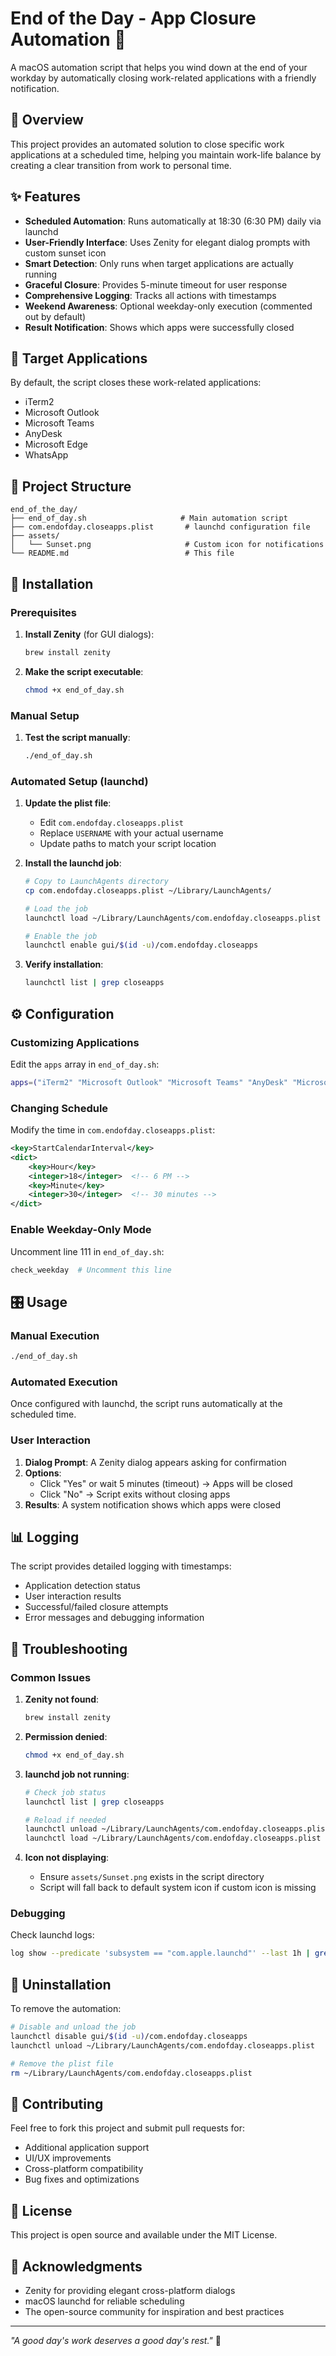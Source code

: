 # End of the Day - App Closure Automation 🌅

A macOS automation script that helps you wind down at the end of your workday by automatically closing work-related applications with a friendly notification.

## 📖 Overview

This project provides an automated solution to close specific work applications at a scheduled time, helping you maintain work-life balance by creating a clear transition from work to personal time.

## ✨ Features

- **Scheduled Automation**: Runs automatically at 18:30 (6:30 PM) daily via launchd
- **User-Friendly Interface**: Uses Zenity for elegant dialog prompts with custom sunset icon
- **Smart Detection**: Only runs when target applications are actually running
- **Graceful Closure**: Provides 5-minute timeout for user response
- **Comprehensive Logging**: Tracks all actions with timestamps
- **Weekend Awareness**: Optional weekday-only execution (commented out by default)
- **Result Notification**: Shows which apps were successfully closed

## 🎯 Target Applications

By default, the script closes these work-related applications:
- iTerm2
- Microsoft Outlook
- Microsoft Teams
- AnyDesk
- Microsoft Edge
- WhatsApp

## 📁 Project Structure

```
end_of_the_day/
├── end_of_day.sh                     # Main automation script
├── com.endofday.closeapps.plist       # launchd configuration file
├── assets/
│   └── Sunset.png                     # Custom icon for notifications
└── README.md                          # This file
```

## 🚀 Installation

### Prerequisites

1. **Install Zenity** (for GUI dialogs):
   ```bash
   brew install zenity
   ```

2. **Make the script executable**:
   ```bash
   chmod +x end_of_day.sh
   ```

### Manual Setup

1. **Test the script manually**:
   ```bash
   ./end_of_day.sh
   ```

### Automated Setup (launchd)

1. **Update the plist file**:
   - Edit `com.endofday.closeapps.plist`
   - Replace `USERNAME` with your actual username
   - Update paths to match your script location

2. **Install the launchd job**:
   ```bash
   # Copy to LaunchAgents directory
   cp com.endofday.closeapps.plist ~/Library/LaunchAgents/
   
   # Load the job
   launchctl load ~/Library/LaunchAgents/com.endofday.closeapps.plist
   
   # Enable the job
   launchctl enable gui/$(id -u)/com.endofday.closeapps
   ```

3. **Verify installation**:
   ```bash
   launchctl list | grep closeapps
   ```

## ⚙️ Configuration

### Customizing Applications

Edit the `apps` array in `end_of_day.sh`:
```bash
apps=("iTerm2" "Microsoft Outlook" "Microsoft Teams" "AnyDesk" "Microsoft Edge" "WhatsApp")
```

### Changing Schedule

Modify the time in `com.endofday.closeapps.plist`:
```xml
<key>StartCalendarInterval</key>
<dict>
    <key>Hour</key>
    <integer>18</integer>  <!-- 6 PM -->
    <key>Minute</key>
    <integer>30</integer>  <!-- 30 minutes -->
</dict>
```

### Enable Weekday-Only Mode

Uncomment line 111 in `end_of_day.sh`:
```bash
check_weekday  # Uncomment this line
```

## 🎛️ Usage

### Manual Execution
```bash
./end_of_day.sh
```

### Automated Execution
Once configured with launchd, the script runs automatically at the scheduled time.

### User Interaction
1. **Dialog Prompt**: A Zenity dialog appears asking for confirmation
2. **Options**: 
   - Click "Yes" or wait 5 minutes (timeout) → Apps will be closed
   - Click "No" → Script exits without closing apps
3. **Results**: A system notification shows which apps were closed

## 📊 Logging

The script provides detailed logging with timestamps:
- Application detection status
- User interaction results
- Successful/failed closure attempts
- Error messages and debugging information

## 🔧 Troubleshooting

### Common Issues

1. **Zenity not found**:
   ```bash
   brew install zenity
   ```

2. **Permission denied**:
   ```bash
   chmod +x end_of_day.sh
   ```

3. **launchd job not running**:
   ```bash
   # Check job status
   launchctl list | grep closeapps
   
   # Reload if needed
   launchctl unload ~/Library/LaunchAgents/com.endofday.closeapps.plist
   launchctl load ~/Library/LaunchAgents/com.endofday.closeapps.plist
   ```

4. **Icon not displaying**:
   - Ensure `assets/Sunset.png` exists in the script directory
   - Script will fall back to default system icon if custom icon is missing

### Debugging

Check launchd logs:
```bash
log show --predicate 'subsystem == "com.apple.launchd"' --last 1h | grep closeapps
```

## 🔄 Uninstallation

To remove the automation:
```bash
# Disable and unload the job
launchctl disable gui/$(id -u)/com.endofday.closeapps
launchctl unload ~/Library/LaunchAgents/com.endofday.closeapps.plist

# Remove the plist file
rm ~/Library/LaunchAgents/com.endofday.closeapps.plist
```

## 🤝 Contributing

Feel free to fork this project and submit pull requests for:
- Additional application support
- UI/UX improvements
- Cross-platform compatibility
- Bug fixes and optimizations

## 📄 License

This project is open source and available under the MIT License.

## 🙏 Acknowledgments

- Zenity for providing elegant cross-platform dialogs
- macOS launchd for reliable scheduling
- The open-source community for inspiration and best practices

---

*"A good day's work deserves a good day's rest."* 🌅

